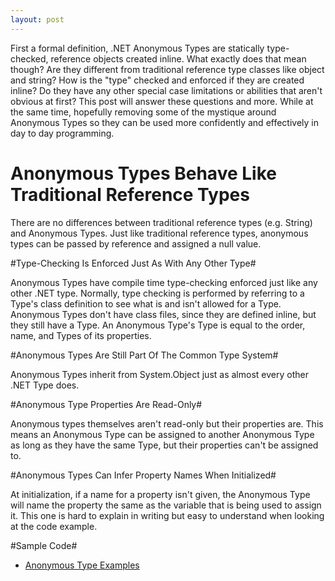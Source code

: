 ```yaml
---
layout: post
---
```

First a formal definition, .NET Anonymous Types are statically type-checked, reference objects created inline. What exactly does that mean though? Are they different from traditional reference type classes like object and string? How is the "type" checked and enforced if they are created inline? Do they have any other special case limitations or abilities that aren't obvious at first? This post will answer these questions and more. While at the same time, hopefully removing some of the mystique around Anonymous Types so they can be used more confidently and effectively in day to day programming.

# Anonymous Types Behave Like Traditional Reference Types #

There are no differences between traditional reference types (e.g. String) and Anonymous Types. Just like traditional reference types, anonymous types can be passed by reference and assigned a null value.

#Type-Checking Is Enforced Just As With Any Other Type#

Anonymous Types have compile time type-checking enforced just like any other .NET type. Normally, type checking is performed by referring to a Type's class definition to see what is and isn't allowed for a Type. Anonymous Types don't have class files, since they are defined inline, but they still have a Type. An Anonymous Type's Type is equal to the order, name, and Types of its properties.

#Anonymous Types Are Still Part Of The Common Type System#

Anonymous Types inherit from System.Object just as almost every other .NET Type does.

#Anonymous Type Properties Are Read-Only#

Anonymous types themselves aren't read-only but their properties are. This means an Anonymous Type can be assigned to another Anonymous Type as long as they have the same Type, but their properties can't be assigned to.

#Anonymous Types Can Infer Property Names When Initialized#

At initialization, if a name for a property isn't given, the Anonymous Type will name the property the same as the variable that is being used to assign it. This one is hard to explain in writing but easy to understand when looking at the code example.

#Sample Code#

* [Anonymous Type Examples][1]

[1]: https://github.com/mrucker/.NET-Studies/tree/master/AnonymousTypes 
